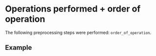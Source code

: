 # Operations performed + order of operation

The following preprocessing steps were performed: `order_of_operation`.

## Example
